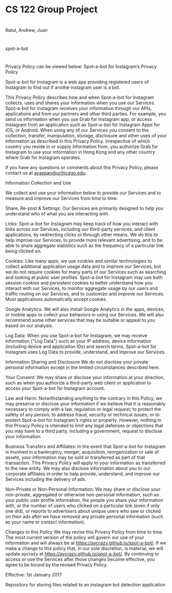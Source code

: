 # CS 122 Group Project
#
Ratul, Andrew, Juan
#
spot-a-bot
#
Privacy Policy can be viewed below:
Spot-a-bot for Instagram’s Privacy Policy

Spot-a-bot for Instagram is a web app providing registered users of Instagram to find out if anothe instagram user is a bot.

This Privacy Policy describes how and when Spot-a-bot for Instagram collects, uses and shares your information when you use our Services. Spot-a-bot for Instagram receives your information through our APIs, applications and from our partners and other third parties. For example, you send us information when you use Grab for Instagram app, or access Instagram from an application such as Spot-a-bot for Instagram Apps for iOS, or Android. When using any of our Services you consent to the collection, transfer, manipulation, storage, disclosure and other uses of your information as described in this Privacy Policy. Irrespective of which country you reside in or supply information from, you authorize Grab for Instagram to use your information in Hong Kong and any other country where Grab for Instagram operates.

If you have any questions or comments about this Privacy Policy, please contact us at ayaspan@uchicago.edu.

Information Collection and Use

We collect and use your information below to provide our Services and to measure and improve our Services from time to time.

Share, Re-post & Settings: Our Services are primarily designed to help you understand who of what you are interacting with.

Links: Spot-a-bot for Instagram may keep track of how you interact with links across our Services, including our third-party services, and client applications, by redirecting clicks or through other means. We do this to help improve our Services, to provide more relevant advertising, and to be able to share aggregate statistics such as the frequency of a particular link being clicked on.

Cookies: Like many apps, we use cookies and similar technologies to collect additional application usage data and to improve our Services, but we do not require cookies for many parts of our Services such as searching and looking at public user profiles. Spot-a-bot for Instagram may use both session cookies and persistent cookies to better understand how you interact with our Services, to monitor aggregate usage by our users and traffic routing on our Services, and to customize and improve our Services. Most applications automatically accept cookies.

Google Analytics: We will also install Google Analytics in the apps, devices, or mobile apps to collect your behaviors in using our Services. We will also recommend some other services that may be suitable or appeal to you based on our analysis.

Log Data: When you use Spot-a-bot for Instagram, we may receive information ("Log Data") such as your IP address, device information (including device and application IDs) and search terms. Spot-a-bot for Instagram uses Log Data to provide, understand, and improve our Services.

Information Sharing and Disclosure We do not disclose your private personal information except in the limited circumstances described here.

Your Consent: We may share or disclose your information at your direction, such as when you authorize a third-party web client or application to access your Spot-a-bot for Instagram account.

Law and Harm: Notwithstanding anything to the contrary in this Policy, we may preserve or disclose your information if we believe that it is reasonably necessary to comply with a law, regulation or legal request; to protect the safety of any person; to address fraud, security or technical issues; or to protect Spot-a-bot for Instagram's rights or property. However, nothing in this Privacy Policy is intended to limit any legal defenses or objections that you may have to a third party, including a government, request to disclose your information.

Business Transfers and Affiliates: In the event that Spot-a-bot for Instagram is involved in a bankruptcy, merger, acquisition, reorganization or sale of assets, your information may be sold or transferred as part of that transaction. This Privacy Policy will apply to your information as transferred to the new entity. We may also disclose information about you to our corporate affiliates in order to help provide, understand, and improve our Services including the delivery of ads.

Non-Private or Non-Personal Information: We may share or disclose your non-private, aggregated or otherwise non-personal information, such as your public user profile information, the people you share your information with, or the number of users who clicked on a particular link (even if only one did), or reports to advertisers about unique users who saw or clicked on their ads after we have removed any private personal information (such as your name or contact information).

Changes to this Policy We may revise this Privacy Policy from time to time. The most current version of the policy will govern our use of your information and will always be at https://aycrazy.github.io/spot-a-bot/. If we make a change to this policy that, in our sole discretion, is material, we will update aycrazy at https://aycrazy.github.io/spot-a-bot/. By continuing to access or use the Services after those changes become effective, you agree to be bound by the revised Privacy Policy.

Effective: 1st January 2017

Repository for storing files related to an instagram bot detection application
